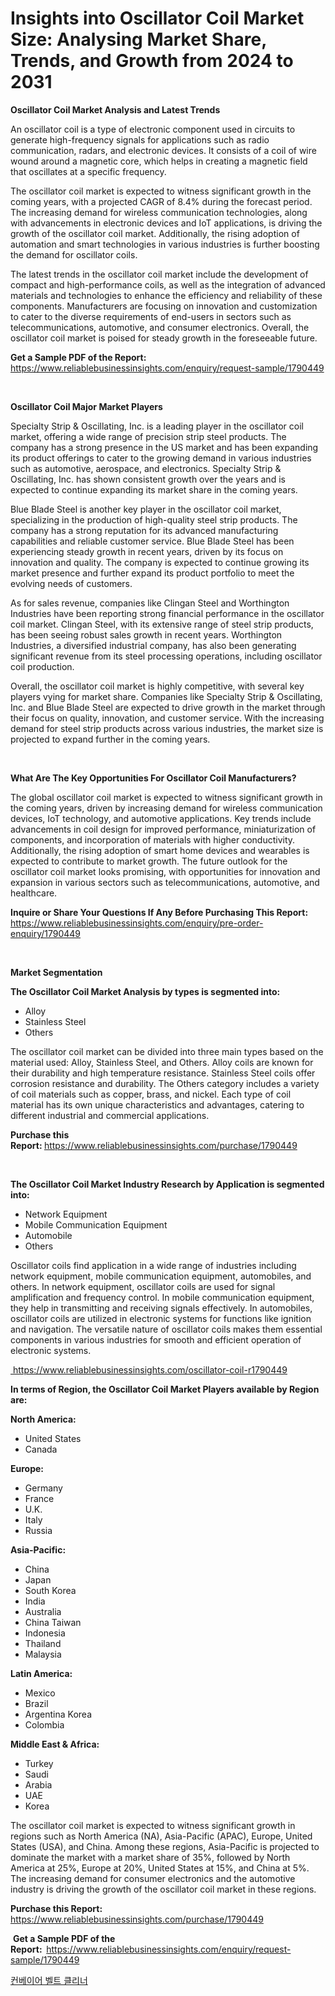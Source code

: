 <p><h1>Insights into Oscillator Coil Market Size: Analysing Market Share, Trends, and Growth from 2024 to 2031</h1></p><p><strong>Oscillator Coil Market Analysis and Latest Trends</strong></p>
<p><p>An oscillator coil is a type of electronic component used in circuits to generate high-frequency signals for applications such as radio communication, radars, and electronic devices. It consists of a coil of wire wound around a magnetic core, which helps in creating a magnetic field that oscillates at a specific frequency.</p><p>The oscillator coil market is expected to witness significant growth in the coming years, with a projected CAGR of 8.4% during the forecast period. The increasing demand for wireless communication technologies, along with advancements in electronic devices and IoT applications, is driving the growth of the oscillator coil market. Additionally, the rising adoption of automation and smart technologies in various industries is further boosting the demand for oscillator coils.</p><p>The latest trends in the oscillator coil market include the development of compact and high-performance coils, as well as the integration of advanced materials and technologies to enhance the efficiency and reliability of these components. Manufacturers are focusing on innovation and customization to cater to the diverse requirements of end-users in sectors such as telecommunications, automotive, and consumer electronics. Overall, the oscillator coil market is poised for steady growth in the foreseeable future.</p></p>
<p><strong>Get a Sample PDF of the Report:&nbsp;</strong> <a href="https://www.reliablebusinessinsights.com/enquiry/request-sample/1790449">https://www.reliablebusinessinsights.com/enquiry/request-sample/1790449</a></p>
<p>&nbsp;</p>
<p><strong>Oscillator Coil Major Market Players</strong></p>
<p><p>Specialty Strip & Oscillating, Inc. is a leading player in the oscillator coil market, offering a wide range of precision strip steel products. The company has a strong presence in the US market and has been expanding its product offerings to cater to the growing demand in various industries such as automotive, aerospace, and electronics. Specialty Strip & Oscillating, Inc. has shown consistent growth over the years and is expected to continue expanding its market share in the coming years.</p><p>Blue Blade Steel is another key player in the oscillator coil market, specializing in the production of high-quality steel strip products. The company has a strong reputation for its advanced manufacturing capabilities and reliable customer service. Blue Blade Steel has been experiencing steady growth in recent years, driven by its focus on innovation and quality. The company is expected to continue growing its market presence and further expand its product portfolio to meet the evolving needs of customers.</p><p>As for sales revenue, companies like Clingan Steel and Worthington Industries have been reporting strong financial performance in the oscillator coil market. Clingan Steel, with its extensive range of steel strip products, has been seeing robust sales growth in recent years. Worthington Industries, a diversified industrial company, has also been generating significant revenue from its steel processing operations, including oscillator coil production.</p><p>Overall, the oscillator coil market is highly competitive, with several key players vying for market share. Companies like Specialty Strip & Oscillating, Inc. and Blue Blade Steel are expected to drive growth in the market through their focus on quality, innovation, and customer service. With the increasing demand for steel strip products across various industries, the market size is projected to expand further in the coming years.</p></p>
<p>&nbsp;</p>
<p><strong>What Are The Key Opportunities For Oscillator Coil Manufacturers?</strong></p>
<p><p>The global oscillator coil market is expected to witness significant growth in the coming years, driven by increasing demand for wireless communication devices, IoT technology, and automotive applications. Key trends include advancements in coil design for improved performance, miniaturization of components, and incorporation of materials with higher conductivity. Additionally, the rising adoption of smart home devices and wearables is expected to contribute to market growth. The future outlook for the oscillator coil market looks promising, with opportunities for innovation and expansion in various sectors such as telecommunications, automotive, and healthcare.</p></p>
<p><strong>Inquire or Share Your Questions If Any Before Purchasing This Report:</strong> <a href="https://www.reliablebusinessinsights.com/enquiry/pre-order-enquiry/1790449">https://www.reliablebusinessinsights.com/enquiry/pre-order-enquiry/1790449</a></p>
<p>&nbsp;</p>
<p><strong>Market Segmentation</strong></p>
<p><strong>The Oscillator Coil Market Analysis by types is segmented into:</strong></p>
<p><ul><li>Alloy</li><li>Stainless Steel</li><li>Others</li></ul></p>
<p><p>The oscillator coil market can be divided into three main types based on the material used: Alloy, Stainless Steel, and Others. Alloy coils are known for their durability and high temperature resistance. Stainless Steel coils offer corrosion resistance and durability. The Others category includes a variety of coil materials such as copper, brass, and nickel. Each type of coil material has its own unique characteristics and advantages, catering to different industrial and commercial applications.</p></p>
<p><strong>Purchase this Report:&nbsp;</strong><a href="https://www.reliablebusinessinsights.com/purchase/1790449">https://www.reliablebusinessinsights.com/purchase/1790449</a></p>
<p>&nbsp;</p>
<p><strong>The Oscillator Coil Market Industry Research by Application is segmented into:</strong></p>
<p><ul><li>Network Equipment</li><li>Mobile Communication Equipment</li><li>Automobile</li><li>Others</li></ul></p>
<p><p>Oscillator coils find application in a wide range of industries including network equipment, mobile communication equipment, automobiles, and others. In network equipment, oscillator coils are used for signal amplification and frequency control. In mobile communication equipment, they help in transmitting and receiving signals effectively. In automobiles, oscillator coils are utilized in electronic systems for functions like ignition and navigation. The versatile nature of oscillator coils makes them essential components in various industries for smooth and efficient operation of electronic systems.</p></p>
<p><a href="https://www.reliablebusinessinsights.com/oscillator-coil-r1790449">&nbsp;https://www.reliablebusinessinsights.com/oscillator-coil-r1790449</a></p>
<p><strong>In terms of Region, the Oscillator Coil Market Players available by Region are:</strong></p>
<p>
    <p> <strong> North America: </strong>
        <ul>
            <li>United States</li>
            <li>Canada</li>
        </ul>
        </p> 
    <p> <strong> Europe: </strong>
        <ul>
            <li>Germany</li>
            <li>France</li>
            <li>U.K.</li>
            <li>Italy</li>
            <li>Russia</li>
        </ul>
        </p> 
    <p> <strong> Asia-Pacific: </strong>
        <ul>
            <li>China</li>
            <li>Japan</li>
            <li>South Korea</li>
            <li>India</li>
            <li>Australia</li>
            <li>China Taiwan</li>
            <li>Indonesia</li>
            <li>Thailand</li>
            <li>Malaysia</li>
        </ul>
        </p> 
    <p> <strong> Latin America: </strong>
        <ul>
            <li>Mexico</li>
            <li>Brazil</li>
            <li>Argentina Korea</li>
            <li>Colombia</li>
        </ul>
        </p> 
    <p> <strong> Middle East & Africa: </strong>
        <ul>
            <li>Turkey</li>
            <li>Saudi</li>
            <li>Arabia</li>
            <li>UAE</li>
            <li>Korea</li>
        </ul>
    </p>
    </p>
<p><p>The oscillator coil market is expected to witness significant growth in regions such as North America (NA), Asia-Pacific (APAC), Europe, United States (USA), and China. Among these regions, Asia-Pacific is projected to dominate the market with a market share of 35%, followed by North America at 25%, Europe at 20%, United States at 15%, and China at 5%. The increasing demand for consumer electronics and the automotive industry is driving the growth of the oscillator coil market in these regions.</p></p>
<p><strong>Purchase this Report: </strong><a href="https://www.reliablebusinessinsights.com/purchase/1790449">https://www.reliablebusinessinsights.com/purchase/1790449</a></p>
<p>&nbsp;<strong>Get a Sample PDF of the Report:&nbsp;&nbsp;</strong><a href="https://www.reliablebusinessinsights.com/enquiry/request-sample/1790449">https://www.reliablebusinessinsights.com/enquiry/request-sample/1790449</a></p>
<p><strong></strong></p>
<p><p><a href="https://github.com/vseigx30c9a1j/Market-Research-Report-List-3/blob/main/706572041877.md">컨베이어 벨트 클리너</a></p></p>